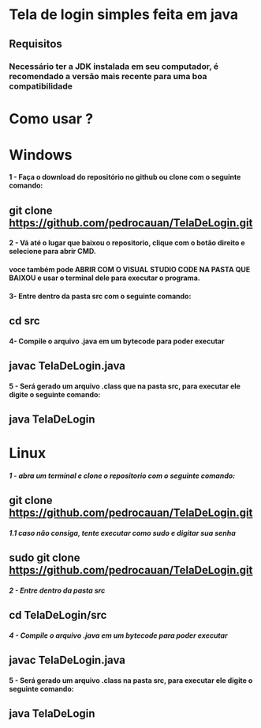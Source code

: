 # Tela de login simples feita em java

## Requisitos
### Necessário ter a JDK instalada em seu computador, é recomendado a versão mais recente para uma boa compatibilidade

# Como usar ?

# Windows
#### 1 - Faça o download do repositório no github ou clone com o seguinte comando: 
## git clone https://github.com/pedrocauan/TelaDeLogin.git

#### 2 - Vá até o lugar que baixou o repositorio, clique com o botão direito e selecione para abrir CMD.
####     voce também pode ABRIR COM O VISUAL STUDIO CODE NA PASTA QUE BAIXOU e usar o terminal dele para executar o programa.

#### 3-  Entre dentro da pasta src com o seguinte comando:
##    cd src

#### 4-  Compile o arquivo .java em um bytecode para poder executar
##    javac TelaDeLogin.java

#### 5 - Será gerado um arquivo .class que na pasta src, para executar ele digite o seguinte comando:
##    java TelaDeLogin

# Linux
##### 1 - abra um terminal e clone o repositorio com o seguinte comando: 
##    git clone https://github.com/pedrocauan/TelaDeLogin.git
#####     1.1 caso não consiga, tente executar como sudo e digitar sua senha
##    sudo git clone https://github.com/pedrocauan/TelaDeLogin.git

##### 2 - Entre dentro da pasta src
##    cd TelaDeLogin/src

##### 4 -  Compile o arquivo .java em um bytecode para poder executar
##    javac TelaDeLogin.java

#### 5 -  Será gerado um arquivo .class na pasta src, para executar ele digite o seguinte comando:
##    java TelaDeLogin
